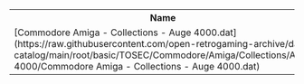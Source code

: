 <table>
<tr><th>Name</th><th>Size</th></tr>
<tr><td>[Commodore Amiga - Collections - Auge 4000.dat](https://raw.githubusercontent.com/open-retrogaming-archive/dat-catalog/main/root/basic/TOSEC/Commodore/Amiga/Collections/Auge 4000/Commodore Amiga - Collections - Auge 4000.dat)</td><td>30754</td></tr>
</table>
